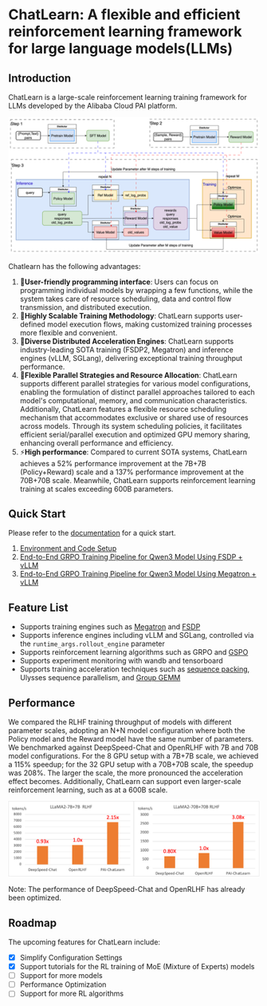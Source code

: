 # ChatLearn: A flexible and efficient reinforcement learning framework for large language models(LLMs)

## Introduction

ChatLearn is a large-scale reinforcement learning training framework for LLMs developed by the Alibaba Cloud PAI platform.

![RLHF Flow](../images/rlhf.png)

Chatlearn has the following advantages:
1. 🚀**User-friendly programming interface**: Users can focus on programming individual models by wrapping a few functions, while the system takes care of resource scheduling, data and control flow transmission, and distributed execution.
2. 🔧**Highly Scalable Training Methodology**: ChatLearn supports user-defined model execution flows, making customized training processes more flexible and convenient.
3. 🔄**Diverse Distributed Acceleration Engines**: ChatLearn supports industry-leading SOTA training (FSDP2, Megatron) and inference engines (vLLM, SGLang), delivering exceptional training throughput performance.
4. 🎯**Flexible Parallel Strategies and Resource Allocation**: ChatLearn supports different parallel strategies for various model configurations, enabling the formulation of distinct parallel approaches tailored to each model's computational, memory, and communication characteristics. Additionally, ChatLearn features a flexible resource scheduling mechanism that accommodates exclusive or shared use of resources across models. Through its system scheduling policies, it facilitates efficient serial/parallel execution and optimized GPU memory sharing, enhancing overall performance and efficiency.
5. ⚡**High performance**: Compared to current SOTA systems, ChatLearn achieves a 52% performance improvement at the 7B+7B (Policy+Reward) scale and a 137% performance improvement at the 70B+70B scale. Meanwhile, ChatLearn supports reinforcement learning training at scales exceeding 600B parameters.

## Quick Start

Please refer to the [documentation](https://chatlearn.readthedocs.io/zh-cn/latest/) for a quick start.

1. [Environment and Code Setup](installation.md)  
2. [End-to-End GRPO Training Pipeline for Qwen3 Model Using FSDP + vLLM](tutorial/tutorial_grpo_fsdp.md)  
3. [End-to-End GRPO Training Pipeline for Qwen3 Model Using Megatron + vLLM](tutorial/tutorial_grpo_mcore.md)

## Feature List

- Supports training engines such as [Megatron](https://github.com/alibaba/ChatLearn/blob/main/scripts/train_mcore_vllm_qwen3_8b_grpo.sh) and [FSDP](https://github.com/alibaba/ChatLearn/blob/main/scripts/train_fsdp_vllm_qwen3_8b_grpo.sh)
- Supports inference engines including vLLM and SGLang, controlled via the `runtime_args.rollout_engine` parameter
- Supports reinforcement learning algorithms such as GRPO and [GSPO](https://github.com/alibaba/ChatLearn/blob/main/scripts/train_mcore_vllm_qwen3_30b_gspo.sh)
- Supports experiment monitoring with wandb and tensorboard
- Supports training acceleration techniques such as [sequence packing](https://github.com/alibaba/ChatLearn/blob/main/scripts/train_fsdp_vllm_qwen3_8b_grpo.sh), Ulysses sequence parallelism, and [Group GEMM](https://github.com/alibaba/ChatLearn/blob/main/scripts/train_fsdp_vllm_qwen3_30b_a3b_grpo.sh)

## Performance

We compared the RLHF training throughput of models with different parameter scales, adopting an N+N model configuration where both the Policy model and the Reward model have the same number of parameters. We benchmarked against DeepSpeed-Chat and OpenRLHF with 7B and 70B model configurations. For the 8 GPU setup with a 7B+7B scale, we achieved a 115% speedup; for the 32 GPU setup with a 70B+70B scale, the speedup was 208%. The larger the scale, the more pronounced the acceleration effect becomes. Additionally, ChatLearn can support even larger-scale reinforcement learning, such as at a 600B scale.

![compare perf](../images/perf.png)

Note: The performance of DeepSpeed-Chat and OpenRLHF has already been optimized.

## Roadmap

The upcoming features for ChatLearn include:
- [x] Simplify Configuration Settings
- [x] Support tutorials for the RL training of MoE (Mixture of Experts) models
- [ ] Support for more models
- [ ] Performance Optimization
- [ ] Support for more RL algorithms
